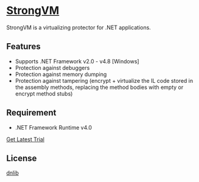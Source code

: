 [StrongVM](https://strongvm.blogspot.com/)
========
StrongVM is a virtualizing protector for .NET applications.

Features
--------
* Supports .NET Framework v2.0 - v4.8 [Windows]
* Protection against debuggers
* Protection against memory dumping
* Protection against tampering (encrypt + virtualize the IL code stored in the assembly methods, replacing the method bodies with empty or encrypt method stubs)

Requirement
-----------
* .NET Framework Runtime v4.0


[Get Latest Trial](https://github.com/Modify24x7/StrongVM/releases)

License
-------
[dnlib](https://github.com/0xd4d/dnlib/blob/master/LICENSE.txt)

